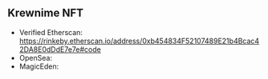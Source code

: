 
## Krewnime NFT

* Verified Etherscan: https://rinkeby.etherscan.io/address/0xb454834F52107489E21b4Bcac42DA8E0dDdE7e7e#code
* OpenSea: 
* MagicEden: 
